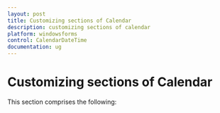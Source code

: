 ```yaml
---
layout: post
title: Customizing sections of Calendar
description: customizing sections of calendar
platform: windowsforms
control: CalendarDateTime 
documentation: ug
---
```

# Customizing sections of Calendar

This section comprises the following:
